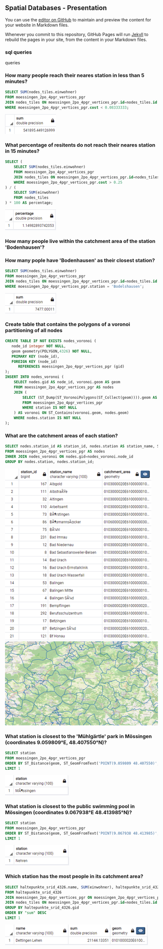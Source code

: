 ## Spatial Databases - Presentation

You can use the [editor on GitHub](https://github.com/Kropiunig/sdb_project/edit/gh-pages/index.md) to maintain and preview the content for your website in Markdown files.

Whenever you commit to this repository, GitHub Pages will run [Jekyll](https://jekyllrb.com/) to rebuild the pages in your site, from the content in your Markdown files.

### sql queries

queries
### How many people reach their neares station in less than 5 minutes?
~~~~sql
SELECT SUM(nodes_tiles.einwohner)
FROM moessingen_2po_4pgr_vertices_pgr
JOIN nodes_tiles ON moessingen_2po_4pgr_vertices_pgr.id=nodes_tiles.id
WHERE moessingen_2po_4pgr_vertices_pgr.cost < 0.08333333;
~~~~
![Image](img/QueryResults/query1.png)

### What percentage of resitents do not reach their neares station in 15 minutes?
~~~~sql
SELECT (
	SELECT SUM(nodes_tiles.einwohner)
	FROM moessingen_2po_4pgr_vertices_pgr
	JOIN nodes_tiles ON moessingen_2po_4pgr_vertices_pgr.id=nodes_tiles.id
	WHERE moessingen_2po_4pgr_vertices_pgr.cost > 0.25
) / (
	SELECT SUM(einwohner)
	FROM nodes_tiles
) * 100 AS percentage;
~~~~
![Image](img/QueryResults/query2.png)

### How many people live within the catchment area of the station 'Bodenhausen'?
### How many pople have 'Bodenhausen' as their closest station?
~~~~sql
SELECT SUM(nodes_tiles.einwohner)
FROM moessingen_2po_4pgr_vertices_pgr 
JOIN nodes_tiles ON moessingen_2po_4pgr_vertices_pgr.id=nodes_tiles.id
WHERE moessingen_2po_4pgr_vertices_pgr.station = 'Bodelshausen';
~~~~
![Image](img/QueryResults/query3.png)

### Create table that contains the polygons of a voronoi partitioning of all nodes
~~~~sql
CREATE TABLE IF NOT EXISTS nodes_voronoi (
   node_id integer NOT NULL,
   geom geometry(POLYGON,4326) NOT NULL,
   PRIMARY KEY (node_id),
   FOREIGN KEY (node_id)
      REFERENCES moessingen_2po_4pgr_vertices_pgr (gid)
);
INSERT INTO nodes_voronoi (
	SELECT nodes.gid AS node_id, voronoi.geom AS geom
	FROM moessingen_2po_4pgr_vertices_pgr AS nodes
	JOIN (
		SELECT (ST_Dump(ST_VoronoiPolygons(ST_Collect(geom)))).geom AS geom
		FROM moessingen_2po_4pgr_vertices_pgr
		WHERE station IS NOT NULL
	) AS voronoi ON ST_Contains(voronoi.geom, nodes.geom)
	WHERE nodes.station IS NOT NULL
);
~~~~

### What are the catchment areas of each station?
~~~~sql
SELECT nodes.station_id AS station_id, nodes.station AS station_name, ST_Union(nodes_voronoi.geom) AS catchment_area
FROM moessingen_2po_4pgr_vertices_pgr AS nodes
INNER JOIN nodes_voronoi ON nodes.gid=nodes_voronoi.node_id
GROUP BY nodes.station, nodes.station_id;
~~~~
![Image](img/QueryResults/query4.png)
![Image](img/QueryResults/query4geom.png)

### What station is closest to the 'Mühlgärtle' park in Mössingen (coordinates 9.059809°E, 48.407550°N)?
~~~~sql
SELECT station
FROM moessingen_2po_4pgr_vertices_pgr
ORDER BY ST_Distance(geom, ST_GeomFromText('POINT(9.059809 48.407550)', 4326)) ASC
LIMIT 1
~~~~
![Image](img/QueryResults/query5.png)

### What station is closest to the public swimming pool in Mössingen (coordinates 9.067938°E 48.413985°N)?
~~~~sql
SELECT station
FROM moessingen_2po_4pgr_vertices_pgr
ORDER BY ST_Distance(geom, ST_GeomFromText('POINT(9.067938 48.413985)', 4326)) ASC
LIMIT 1
~~~~
![Image](img/QueryResults/query6.png)

### Which station has the most people in its catchment area?
~~~~sql
SELECT haltepunkte_srid_4326.name, SUM(einwohner), haltepunkte_srid_4326.geom
FROM haltepunkte_srid_4326 
JOIN moessingen_2po_4pgr_vertices_pgr ON moessingen_2po_4pgr_vertices_pgr.station_id=haltepunkte_srid_4326.gid
JOIN nodes_tiles ON moessingen_2po_4pgr_vertices_pgr.id=nodes_tiles.id
GROUP BY haltepunkte_srid_4326.gid
ORDER BY "sum" DESC
LIMIT 1
~~~~
![Image](img/QueryResults/query7.png)
